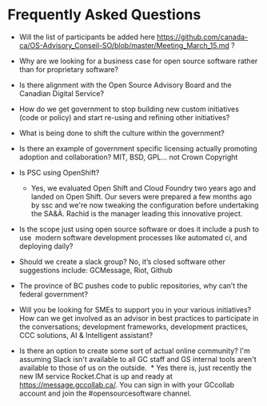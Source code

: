# Frequently Asked Questions 

* Will the list of participants be added here https://github.com/canada-ca/OS-Advisory_Conseil-SO/blob/master/Meeting_March_15.md ?

* Why are we looking for a business case for open source software rather than for proprietary software?

* Is there alignment with the Open Source Advisory Board and the Canadian Digital Service?

* How do we get government to stop building new custom initiatives (code or policy) and start re-using and refining other initiatives?

* What is being done to shift the culture within the government?

* Is there an example of government specific licensing actually promoting adoption and collaboration? MIT, BSD, GPL… not Crown
Copyright

* Is PSC using OpenShift?
  * Yes, we evaluated Open Shift and Cloud Foundry two years ago and landed on Open Shift. Our severs were prepared a few months ago by ssc and we're now tweaking the configuration before undertaking the SA&À. Rachid is the manager leading this innovative project.

* Is the scope just using open source software or does it include a push to use  modern software development processes like automated ci, and deploying daily?  

* Should we create a slack group? No, it’s closed software other suggestions include: GCMessage, Riot, Github

* The province of BC pushes code to public repositories, why can’t the federal government?

* Will you be looking for SMEs to support you in your various initiatives? How can we get involved as an advisor in best practices to
participate in the conversations; development frameworks, development practices, CCC solutions, AI & Intelligent assistant?

* Is there an option to create some sort of actual online community? I'm assuming Slack isn't available to all GC staff and GS
internal tools aren't available to those of us on the outside.
  * Yes there is, just recently the new IM service Rocket.Chat is up and ready at https://message.gccollab.ca/. You can sign in with your GCcollab account and join the #opensourcesoftware channel. 
 










